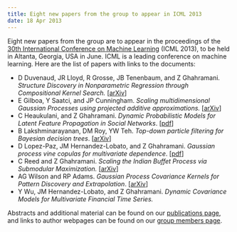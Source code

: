 ```yaml
---
title: Eight new papers from the group to appear in ICML 2013
date: 18 Apr 2013
---
```




Eight new papers from the group are to appear in the proceedings of the [30th International Conference on Machine Learning](http://icml.cc/2013/) (ICML 2013), to be held in Altanta, Georgia, USA in June.  ICML is a leading conference on machine learning.  Here are the list of papers with links to the documents:

*   D Duvenaud, JR Lloyd, R Grosse, JB Tenenbaum, and Z Ghahramani.  _Structure Discovery in Nonparametric Regression through Compositional Kernel Search._  [[arXiv](http://arxiv.org/abs/1302.4922)]<br>
*   E Gilboa, Y Saatci, and JP Cunningham.  _Scaling multidimensional Gaussian Processes using projected additive approximations._  [[arXiv](http://arxiv.org/abs/1209.4120)]<br>
*   C Heaukulani, and Z Ghahramani.  _Dynamic Probabilistic Models for Latent Feature Propagation in Social Networks_.  [[pdf](http://jmlr.csail.mit.edu/proceedings/papers/v28/heaukulani13.pdf)]<br>
*   B Lakshminarayanan, DM Roy, YW Teh.  _Top-down particle filtering for Bayesian decision trees_.  [[arXiv](http://arxiv.org/abs/1303.0561)]<br>
*   D Lopez-Paz, JM Hernandez-Lobato, and Z Ghahramani.  _Gaussian process vine copulas for multivariate dependence_.  [[pdf](http://people.tuebingen.mpg.de/dlopez/papers/icml2013_gpvine.pdf)]<br>
*   C Reed and Z Ghahramani.  _Scaling the Indian Buffet Process via Submodular Maximization._  [[arXiv](http://arxiv.org/abs/1304.3285)]<br>
*   AG Wilson and RP Adams.  _Gaussian Process Covariance Kernels for Pattern Discovery and Extrapolation_.  [[arXiv](http://arxiv.org/pdf/1302.4245v2.pdf)]<br>
*   Y Wu, JM Hernandez-Lobato, and Z Ghahramani.  _Dynamic Covariance Models for Multivariate Financial Time Series._


Abstracts and additional material can be found on our [publications page](http://mlg.eng.cam.ac.uk/pub/), and links to author webpages can be found on our [group members page](http://mlg.eng.cam.ac.uk/?page_id=381).

